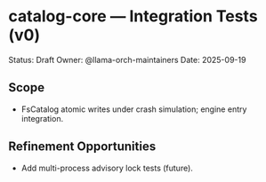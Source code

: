 # catalog-core — Integration Tests (v0)

Status: Draft
Owner: @llama-orch-maintainers
Date: 2025-09-19

## Scope

- FsCatalog atomic writes under crash simulation; engine entry integration.

## Refinement Opportunities

- Add multi-process advisory lock tests (future).
